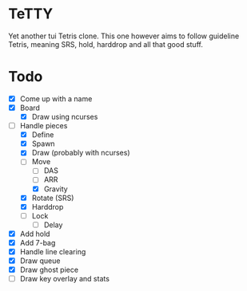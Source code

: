 # TeTTY

Yet another tui Tetris clone. This one however aims to follow guideline Tetris,
meaning SRS, hold, harddrop and all that good stuff.

# Todo

- [X] Come up with a name
- [X] Board
    - [X] Draw using ncurses
- [ ] Handle pieces
    - [X] Define
    - [X] Spawn
    - [X] Draw (probably with ncurses)
    - [ ] Move
        - [ ] DAS
        - [ ] ARR
        - [X] Gravity
    - [X] Rotate (SRS)
    - [X] Harddrop
    - [ ] Lock
        - [ ] Delay
- [X] Add hold
- [X] Add 7-bag
- [X] Handle line clearing
- [X] Draw queue
- [X] Draw ghost piece
- [ ] Draw key overlay and stats
